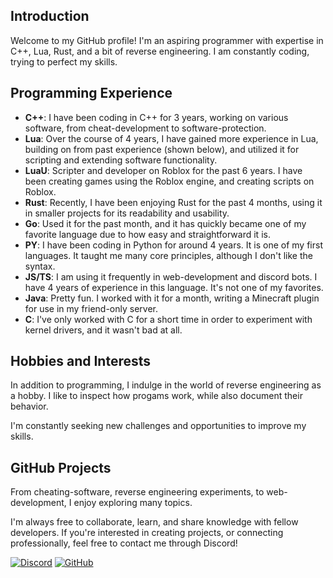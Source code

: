 ## Introduction

Welcome to my GitHub profile! I'm an aspiring programmer with expertise in C++, Lua, Rust, and a bit of reverse engineering. I am constantly coding, trying to perfect my skills.

## Programming Experience
- **C++**: I have been coding in C++ for 3 years, working on various software, from cheat-development to software-protection.
- **Lua**: Over the course of 4 years, I have gained more experience in Lua, building on from past experience (shown below), and utilized it for scripting and extending software functionality.
- **LuaU**: Scripter and developer on Roblox for the past 6 years. I have been creating games using the Roblox engine, and creating scripts on Roblox.
- **Rust**: Recently, I have been enjoying Rust for the past 4 months, using it in smaller projects for its readability and usability. 
- **Go**: Used it for the past month, and it has quickly became one of my favorite language due to how easy and straightforward it is. 
- **PY**: I have been coding in Python for around 4 years. It is one of my first languages. It taught me many core principles, although I don't like the syntax.
- **JS/TS**: I am using it frequently in web-development and discord bots. I have 4 years of experience in this language. It's not one of my favorites.
- **Java**: Pretty fun. I worked with it for a month, writing a Minecraft plugin for use in my friend-only server. 
- **C**: I've only worked with C for a short time in order to experiment with kernel drivers, and it wasn't bad at all.

## Hobbies and Interests

In addition to programming, I indulge in the world of reverse engineering as a hobby. I like to inspect how progams work, while also document their behavior. 

I'm constantly seeking new challenges and opportunities to improve my skills.

## GitHub Projects

From cheating-software, reverse engineering experiments, to web-development, I enjoy exploring many topics.

I'm always free to collaborate, learn, and share knowledge with fellow developers. If you're interested in creating projects, or connecting professionally, feel free to contact me through Discord!

[![Discord](https://img.shields.io/badge/-Discord-white?logo=Discord)](https://discord.com/users/325849904570302469)
[![GitHub](https://img.shields.io/badge/-GitHub-black?logo=github)](https://github.com/Blastbrean)
